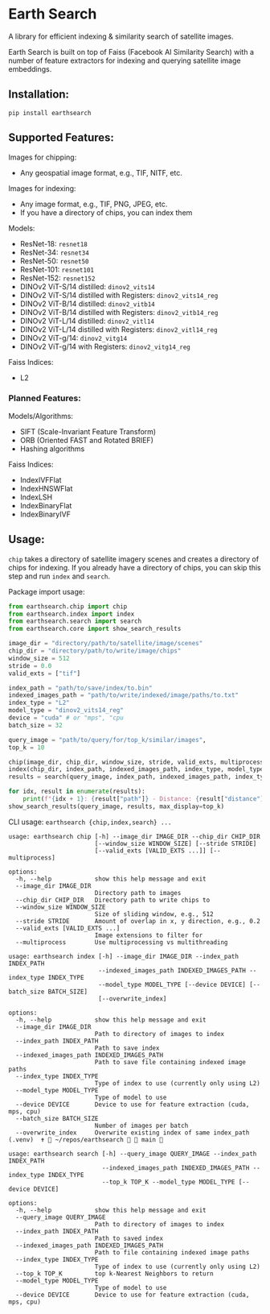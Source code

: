 # Earth Search

A library for efficient indexing & similarity search of satellite images. 

Earth Search is built on top of Faiss (Facebook AI Similarity Search) with a number of feature extractors for indexing and querying satellite image embeddings. 

## Installation:

`pip install earthsearch`

## Supported Features:

Images for chipping:
* Any geospatial image format, e.g., TIF, NITF, etc.

Images for indexing:
* Any image format, e.g., TIF, PNG, JPEG, etc.
* If you have a directory of chips, you can index them

Models:
* ResNet-18: `resnet18`
* ResNet-34: `resnet34`
* ResNet-50: `resnet50`
* ResNet-101: `resnet101`
* ResNet-152: `resnet152`
* DINOv2 ViT-S/14 distilled: `dinov2_vits14`
* DINOv2 ViT-S/14 distilled with Registers: `dinov2_vits14_reg`
* DINOv2 ViT-B/14 distilled: `dinov2_vitb14`
* DINOv2 ViT-B/14 distilled with Registers: `dinov2_vitb14_reg`
* DINOv2 ViT-L/14 distilled: `dinov2_vitl14`
* DINOv2 ViT-L/14 distilled with Registers: `dinov2_vitl14_reg`
* DINOv2 ViT-g/14: `dinov2_vitg14`
* DINOv2 ViT-g/14 with Registers: `dinov2_vitg14_reg`

Faiss Indices:
* L2

### Planned Features:
Models/Algorithms:
* SIFT (Scale-Invariant Feature Transform)
* ORB (Oriented FAST and Rotated BRIEF)
* Hashing algorithms

Faiss Indices:
* IndexIVFFlat
* IndexHNSWFlat
* IndexLSH
* IndexBinaryFlat
* IndexBinaryIVF

## Usage:

`chip` takes a directory of satellite imagery scenes and creates a directory of chips for indexing. 
If you already have a directory of chips, you can skip this step and run `index` and `search`. 

Package import usage:
```python
from earthsearch.chip import chip
from earthsearch.index import index
from earthsearch.search import search
from earthsearch.core import show_search_results

image_dir = "directory/path/to/satellite/image/scenes"
chip_dir = "directory/path/to/write/image/chips"
window_size = 512
stride = 0.0
valid_exts = ["tif"]

index_path = "path/to/save/index/to.bin"
indexed_images_path = "path/to/write/indexed/image/paths/to.txt"
index_type = "L2"
model_type = "dinov2_vits14_reg"
device = "cuda" # or "mps", "cpu
batch_size = 32

query_image = "path/to/query/for/top_k/similar/images", 
top_k = 10

chip(image_dir, chip_dir, window_size, stride, valid_exts, multiprocess=True)
index(chip_dir, index_path, indexed_images_path, index_type, model_type, device, batch_size, overwrite_index=False)
results = search(query_image, index_path, indexed_images_path, index_type, top_k, model_type, device)

for idx, result in enumerate(results):
    print(f"{idx + 1}: {result["path"]} - Distance: {result["distance"]}")
show_search_results(query_image, results, max_display=top_k)

```

CLI usage:
`earthsearch {chip,index,search} ...`

```
usage: earthsearch chip [-h] --image_dir IMAGE_DIR --chip_dir CHIP_DIR
                        [--window_size WINDOW_SIZE] [--stride STRIDE]
                        [--valid_exts [VALID_EXTS ...]] [--multiprocess]

options:
  -h, --help            show this help message and exit
  --image_dir IMAGE_DIR
                        Directory path to images
  --chip_dir CHIP_DIR   Directory path to write chips to
  --window_size WINDOW_SIZE
                        Size of sliding window, e.g., 512
  --stride STRIDE       Amount of overlap in x, y direction, e.g., 0.2
  --valid_exts [VALID_EXTS ...]
                        Image extensions to filter for
  --multiprocess        Use multiprocessing vs multithreading
```

```
usage: earthsearch index [-h] --image_dir IMAGE_DIR --index_path INDEX_PATH
                         --indexed_images_path INDEXED_IMAGES_PATH --index_type INDEX_TYPE
                         --model_type MODEL_TYPE [--device DEVICE] [--batch_size BATCH_SIZE]
                         [--overwrite_index]

options:
  -h, --help            show this help message and exit
  --image_dir IMAGE_DIR
                        Path to directory of images to index
  --index_path INDEX_PATH
                        Path to save index
  --indexed_images_path INDEXED_IMAGES_PATH
                        Path to save file containing indexed image paths
  --index_type INDEX_TYPE
                        Type of index to use (currently only using L2)
  --model_type MODEL_TYPE
                        Type of model to use
  --device DEVICE       Device to use for feature extraction (cuda, mps, cpu)
  --batch_size BATCH_SIZE
                        Number of images per batch
  --overwrite_index     Overwrite existing index of same index_path
(.venv)  ✝  ~/repos/earthsearch   main 
```

```
usage: earthsearch search [-h] --query_image QUERY_IMAGE --index_path INDEX_PATH
                          --indexed_images_path INDEXED_IMAGES_PATH --index_type INDEX_TYPE
                          --top_k TOP_K --model_type MODEL_TYPE [--device DEVICE]

options:
  -h, --help            show this help message and exit
  --query_image QUERY_IMAGE
                        Path to directory of images to index
  --index_path INDEX_PATH
                        Path to saved index
  --indexed_images_path INDEXED_IMAGES_PATH
                        Path to file containing indexed image paths
  --index_type INDEX_TYPE
                        Type of index to use (currently only using L2)
  --top_k TOP_K         top k-Nearest Neighbors to return
  --model_type MODEL_TYPE
                        Type of model to use
  --device DEVICE       Device to use for feature extraction (cuda, mps, cpu)
```
